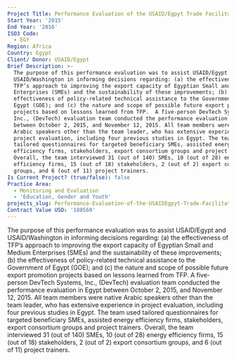 ```yaml
---
Project Title: Performance Evaluation of the USAID/Egpyt Trade Facilitation Project (TFP)
Start Year: '2015'
End Year: '2016'
ISO3 Code:
  - EGY
Region: Africa
Country: Egypt
Client/ Donor: USAID/Egypt
Brief Description: >-
  The purpose of this performance evaluation was to assist USAID/Egypt and
  USAID/Washington in informing decisions regarding: (a) the effectiveness of
  TFP’s approach to improving the export capacity of Egyptian Small and Medium
  Enterprises (SMEs) and the sustainability of these improvements; (b) the
  effectiveness of policy-related technical assistance to the Government of
  Egypt (GOE); and (c) the nature and scope of possible future export promotion
  projects based on lessons learned from TFP.  A five-person DevTech Systems,
  Inc., (DevTech) evaluation team conducted the performance evaluation in Egypt
  between October 2, 2015, and November 12, 2015. All team members were native
  Arabic speakers other than the team leader, who has extensive experience in
  project evaluation, including four previous studies in Egypt. The team used
  tailored questionnaires for targeted beneficiary SMEs, assisted energy
  efficiency firms, stakeholders, export consortium groups and project trainers.
  Overall, the team interviewed 31 (out of 140) SMEs, 10 (out of 28) energy
  efficiency firms, 15 (out of 18) stakeholders, 2 (out of 2) export consortium
  groups, and 6 (out of 11) project trainers.
Is Current Project? (true/false): false
Practice Area:
  - Monitoring and Evaluation
  - 'Education, Gender and Youth'
projects_slug: Performance-Evaluation-of-the-USAIDEgpyt-Trade-Facilitation-Project-(TFP)
Contract Value USD: '188560'
---
```

The purpose of this performance evaluation was to assist USAID/Egypt and USAID/Washington in informing decisions regarding: (a) the effectiveness of TFP’s approach to improving the export capacity of Egyptian Small and Medium Enterprises (SMEs) and the sustainability of these improvements; (b) the effectiveness of policy-related technical assistance to the Government of Egypt (GOE); and (c) the nature and scope of possible future export promotion projects based on lessons learned from TFP.  A five-person DevTech Systems, Inc., (DevTech) evaluation team conducted the performance evaluation in Egypt between October 2, 2015, and November 12, 2015. All team members were native Arabic speakers other than the team leader, who has extensive experience in project evaluation, including four previous studies in Egypt. The team used tailored questionnaires for targeted beneficiary SMEs, assisted energy efficiency firms, stakeholders, export consortium groups and project trainers. Overall, the team interviewed 31 (out of 140) SMEs, 10 (out of 28) energy efficiency firms, 15 (out of 18) stakeholders, 2 (out of 2) export consortium groups, and 6 (out of 11) project trainers.